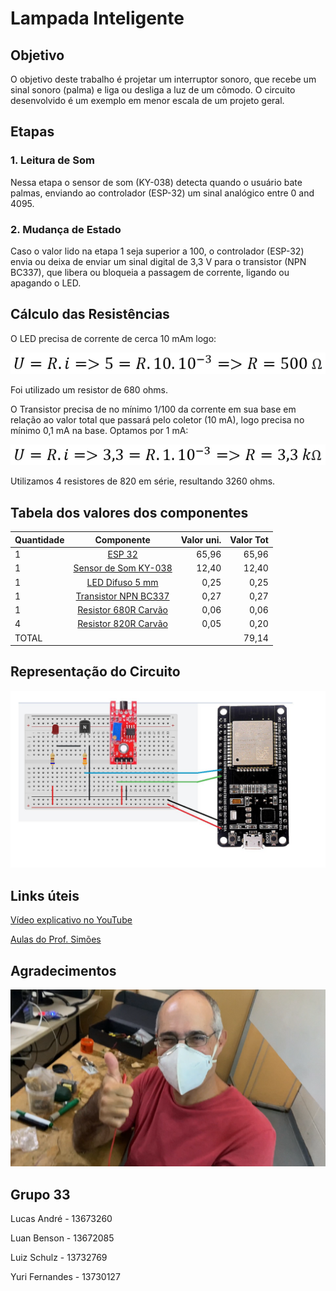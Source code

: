 # Lampada Inteligente


## Objetivo
O objetivo deste trabalho é projetar um interruptor sonoro, que recebe um sinal sonoro (palma) e liga ou desliga a luz de um cômodo. O circuito desenvolvido é um exemplo em menor escala de um projeto geral.



## Etapas


### 1. Leitura de Som 
Nessa etapa o sensor de som (KY-038) detecta quando o usuário bate palmas, enviando ao controlador (ESP-32) um sinal analógico entre 0 and 4095.


### 2. Mudança de Estado
Caso o valor lido na etapa 1 seja superior a 100, o controlador (ESP-32) envia ou deixa de enviar um sinal digital de 3,3 V para o transistor (NPN BC337), que libera ou bloqueia a passagem de corrente, ligando ou apagando o LED. 



## Cálculo das Resistências

O LED precisa de corrente de cerca 10 mAm logo:

![alt text](https://github.com/yurifernandes96/Eletronica-USP/blob/main/Lampada%20Inteligente/images/eq1.PNG "Equacao1")

Foi utilizado um resistor de 680 ohms.

O Transistor precisa de no mínimo 1/100 da corrente em sua base em relação ao valor total que passará pelo coletor (10 mA), logo precisa no mínimo 0,1 mA na base. Optamos por 1 mA:

![alt text](https://github.com/yurifernandes96/Eletronica-USP/blob/main/Lampada%20Inteligente/images/eq2.PNG "Equacao2")

Utilizamos 4 resistores de 820 em série, resultando 3260 ohms.


## Tabela dos valores dos componentes

| Quantidade        | Componente           | Valor uni.  | Valor Tot  |
| ----------------- |:--------------------:| -----------:| ----------:|
| 1 | [ESP 32](https://www.baudaeletronica.com.br/placa-doit-esp32-bluetooth-e-wifi.html)   | 65,96   | 65,96   |
| 1 | [Sensor de Som KY-038](https://www.filipeflop.com/produto/sensor-de-som-ky-038-microfone/)     |    12,40 |  12,40 |
| 1 | [LED Difuso 5 mm](https://www.baudaeletronica.com.br/led-difuso-5mm-vermelho.html)    |    0,25 |  0,25 |
| 1 | [Transistor NPN BC337](https://www.baudaeletronica.com.br/transistor-npn-bc337.html)   |    0,27 |  0,27 |
| 1 | [Resistor 680R Carvão](https://www.baudaeletronica.com.br/resistor-680r-5-1-4w.html)    |    0,06 |  0,06 |
| 4 | [Resistor 820R Carvão](https://www.baudaeletronica.com.br/resistor-820r-5-1-4w.html)    |    0,05 |  0,20 |
| TOTAL | |    |  79,14 |


## Representação do Circuito
![alt text](https://github.com/yurifernandes96/Eletronica-USP/blob/main/Lampada%20Inteligente/images/photo_2022-07-24_01-56-23.jpg "Circuito")


## Links úteis

[Vídeo explicativo no YouTube](https://www.youtube.com/watch?v=fCE0FbQKNUs)

[Aulas do Prof. Simões](https://gitlab.com/simoesusp/disciplinas/-/tree/master/SSC0180-Eletronica-para-Computacao)



## Agradecimentos
![alt text](https://github.com/yurifernandes96/Eletronica-USP/blob/main/Fonte%20de%20Tensao%20Ajustavel/images/simoes.png)



## Grupo 33
Lucas André - 13673260

Luan Benson - 13672085

Luiz Schulz - 13732769

Yuri Fernandes - 13730127
